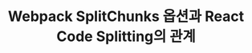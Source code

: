 ---
layout: post
title: Webpack SplitChunks 옵션과 React Code Splitting의 관계
description: React 컴포넌트에서의 SplitChunks의 동작 방식
image: /uploads/default.png
emoji: 🔪
tags:
  - react
  - webpack
published: false
---